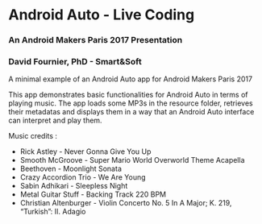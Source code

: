 # Android Auto - Live Coding
### An Android Makers Paris 2017 Presentation

### David Fournier, PhD - Smart&Soft

A minimal example of an Android Auto app for Android Makers Paris 2017

This app demonstrates basic functionalities for Android Auto in terms of playing music. The app loads some MP3s in the resource folder, retrieves their metadatas and displays them in a way that an Android Auto interface can interpret and play them.

Music credits :

* Rick Astley - Never Gonna Give You Up
* Smooth McGroove - Super Mario World Overworld Theme Acapella
* Beethoven - Moonlight Sonata
* Crazy Accordion Trio - We Are Young
* Sabin Adhikari - Sleepless Night
* Metal Guitar Stuff - Backing Track 220 BPM
* Christian Altenburger - Violin Concerto No. 5 In A Major; K. 219, “Turkish”: II. Adagio
